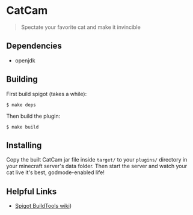# CatCam

> Spectate your favorite cat and make it invincible

## Dependencies

- openjdk

## Building

First build spigot (takes a while):

```
$ make deps
```

Then build the plugin:

```
$ make build
```

## Installing

Copy the built CatCam jar file inside `target/` to your `plugins/` directory in your minecraft server's data folder. Then start the server and watch your cat live it's best, godmode-enabled life!

## Helpful Links

- [Spigot BuildTools wiki](https://www.spigotmc.org/wiki/buildtools/))